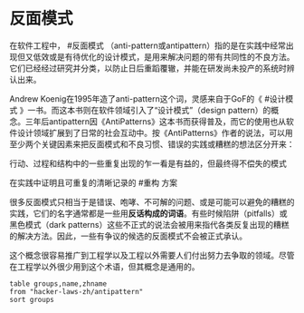 # 反面模式

在软件工程中， #反面模式 （anti-pattern或antipattern）指的是在实践中经常出现但又低效或是有待优化的设计模式，是用来解决问题的带有共同性的不良方法。它们已经经过研究并分类，以防止日后重蹈覆辙，并能在研发尚未投产的系统时辨认出来。

Andrew Koenig在1995年造了anti-pattern这个词，灵感来自于GoF的《 #设计模式 》一书。而这本书则在软件领域引入了“设计模式”（design pattern）的概念。三年后antipattern因《AntiPatterns》这本书而获得普及，而它的使用也从软件设计领域扩展到了日常的社会互动中。按《AntiPatterns》作者的说法，可以用至少两个关键因素来把反面模式和不良习惯、错误的实践或糟糕的想法区分开来：

行动、过程和结构中的一些重复出现的乍一看是有益的，但最终得不偿失的模式

在实践中证明且可重复的清晰记录的 #重构 方案

很多反面模式只相当于是错误、咆哮、不可解的问题、或是可能可以避免的糟糕的实践，它们的名字通常都是一些用**反话构成的词语**。有些时候陷阱（pitfalls）或黑色模式（dark patterns）这些不正式的说法会被用来指代各类反复出现的糟糕的解决方法。因此，一些有争议的候选的反面模式不会被正式承认。

这个概念很容易推广到工程学以及工程以外需要人们付出努力去争取的领域。尽管在工程学以外很少用到这个术语，但其概念是通用的。


```dataview
table groups,name,zhname
from "hacker-laws-zh/antipattern"
sort groups
```